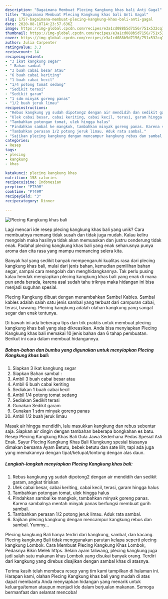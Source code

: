 ```yaml
---
description: "Bagaimana Membuat Plecing Kangkung khas bali Anti Gagal"
title: "Bagaimana Membuat Plecing Kangkung khas bali Anti Gagal"
slug: 1757-bagaimana-membuat-plecing-kangkung-khas-bali-anti-gagal
date: 2020-08-10T14:23:57.636Z
image: https://img-global.cpcdn.com/recipes/e3a1cd088b5d7156/751x532cq70/plecing-kangkung-khas-bali-foto-resep-utama.jpg
thumbnail: https://img-global.cpcdn.com/recipes/e3a1cd088b5d7156/751x532cq70/plecing-kangkung-khas-bali-foto-resep-utama.jpg
cover: https://img-global.cpcdn.com/recipes/e3a1cd088b5d7156/751x532cq70/plecing-kangkung-khas-bali-foto-resep-utama.jpg
author: Julia Carpenter
ratingvalue: 3.3
reviewcount: 14
recipeingredient:
- "3 ikat kangkung segar"
- " Bahan sambal "
- "3 buah cabai besar atau"
- "6 buah cabai keriting"
- "1 buah cabai kecil"
- "1/4 potong tomat sedang"
- "Sedikit terasi"
- "Sedikit garam"
- "1 sdm minyak goreng panas"
- "1/2 buah jeruk limau"
recipeinstructions:
- "Rebus kangkung yg sudah dipotong2 dengan air mendidih dan sedikit garam, angkat tiriskan"
- "Ulek cabai besar, cabai keriting, cabai kecil, terasi, garam hingga halus"
- "Tambahkan potongan tomat, ulek hingga halus"
- "Pindahkan sambal ke mangkok, tambahkan minyak goreng panas. Karena sambalnya mentah minyak panas berfungsi membuat gurih sambal."
- "Tambahkan perasan 1/2 potong jeruk limau. Aduk rata sambal."
- "Sajikan plecing kangkung dengan mencampur kangkung rebus dan sambal. Yummy..."
categories:
- Resep
tags:
- plecing
- kangkung
- khas

katakunci: plecing kangkung khas 
nutrition: 158 calories
recipecuisine: Indonesian
preptime: "PT39M"
cooktime: "PT49M"
recipeyield: "3"
recipecategory: Dinner

---
```



![Plecing Kangkung khas bali](https://img-global.cpcdn.com/recipes/e3a1cd088b5d7156/751x532cq70/plecing-kangkung-khas-bali-foto-resep-utama.jpg)

Lagi mencari ide resep plecing kangkung khas bali yang unik? Cara membuatnya memang tidak susah dan tidak juga mudah. Kalau keliru mengolah maka hasilnya tidak akan memuaskan dan justru cenderung tidak enak. Padahal plecing kangkung khas bali yang enak seharusnya punya aroma dan cita rasa yang mampu memancing selera kita.

Banyak hal yang sedikit banyak mempengaruhi kualitas rasa dari plecing kangkung khas bali, mulai dari jenis bahan, kemudian pemilihan bahan segar, sampai cara mengolah dan menghidangkannya. Tak perlu pusing kalau hendak menyiapkan plecing kangkung khas bali yang enak di mana pun anda berada, karena asal sudah tahu triknya maka hidangan ini bisa menjadi suguhan spesial.

Plecing Kangkung dibuat dengan menambahkan Sambel Kables. Sambal kables adalah salah satu jenis sambal yang terbuat dari campuran cabai, terasi, bawang. Plecing kangkung adalah olahan kangkung yang sangat segar dan enak tentunya.


Di bawah ini ada beberapa tips dan trik praktis untuk membuat plecing kangkung khas bali yang siap dikreasikan. Anda bisa menyiapkan Plecing Kangkung khas bali memakai 10 jenis bahan dan 6 tahap pembuatan. Berikut ini cara dalam membuat hidangannya.

<!--inarticleads1-->

##### Bahan-bahan dan bumbu yang digunakan untuk menyiapkan Plecing Kangkung khas bali:

1. Siapkan 3 ikat kangkung segar
1. Siapkan  Bahan sambal :
1. Ambil 3 buah cabai besar atau
1. Ambil 6 buah cabai keriting
1. Sediakan 1 buah cabai kecil
1. Ambil 1/4 potong tomat sedang
1. Sediakan Sedikit terasi
1. Gunakan Sedikit garam
1. Gunakan 1 sdm minyak goreng panas
1. Ambil 1/2 buah jeruk limau


Masak air hingga mendidih, lalu masukkan kangkung dan rebus sebentar saja. Siapkan air dingin dengan tambahan beberapa bongkahan es batu. Resep Plecing Kangkung Khas Bali Gula Jawa Sederhana Pedas Spesial Asli Enak. Sayur Plecing Kangkung Khas Bali Klungkung spesial biasanya dimakan bersama Ayam Betutu, bebek betutu dan sate lilit, tapi ada juga yang memakannya dengan tipat/ketupat/lontong dengan alas daun. 

<!--inarticleads2-->

##### Langkah-langkah menyiapkan Plecing Kangkung khas bali:

1. Rebus kangkung yg sudah dipotong2 dengan air mendidih dan sedikit garam, angkat tiriskan
1. Ulek cabai besar, cabai keriting, cabai kecil, terasi, garam hingga halus
1. Tambahkan potongan tomat, ulek hingga halus
1. Pindahkan sambal ke mangkok, tambahkan minyak goreng panas. Karena sambalnya mentah minyak panas berfungsi membuat gurih sambal.
1. Tambahkan perasan 1/2 potong jeruk limau. Aduk rata sambal.
1. Sajikan plecing kangkung dengan mencampur kangkung rebus dan sambal. Yummy...


Plecing kangkung Bali hanya terdiri dari kangkung, sambal, dan kacang. Plecing kangkung Bali tidak menggunakan parutan kelapa seperti plecing kangkung Lombok. Cara Membuat Plecing Kangkung Khas Lombok, Pedasnya Bikin Melek https. Selain ayam taliwang, plecing kangkung juga jadi salah satu makanan khas Lombok yang disukai banyak orang. Terdiri dari kangkung yang direbus disajikan dengan sambal khas di atasnya. 

Terima kasih telah membaca resep yang tim kami tampilkan di halaman ini. Harapan kami, olahan Plecing Kangkung khas bali yang mudah di atas dapat membantu Anda menyiapkan hidangan yang menarik untuk keluarga/teman ataupun menjadi ide dalam berjualan makanan. Semoga bermanfaat dan selamat mencoba!
